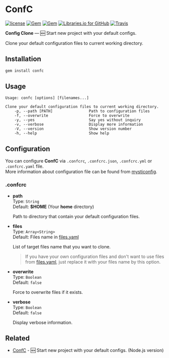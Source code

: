 # ConfC
[![license](https://img.shields.io/github/license/gluons/ConfC.gem.svg?style=flat-square)](./LICENSE)
[![Gem](https://img.shields.io/gem/v/confc.svg?style=flat-square)](https://rubygems.org/gems/confc)
[![Gem](https://img.shields.io/gem/dt/confc.svg?style=flat-square)](https://rubygems.org/gems/confc)
[![Libraries.io for GitHub](https://img.shields.io/librariesio/github/gluons/ConfC.gem.svg?style=flat-square)](https://libraries.io/github/gluons/ConfC.gem)
[![Travis](https://img.shields.io/travis/gluons/ConfC.gem.svg?style=flat-square)](https://travis-ci.org/gluons/ConfC.gem)

**Config Clone** — 🆕 Start new project with your default configs.

Clone your default configuration files to current working directory.

## Installation

```bash
gem install confc
```

## Usage

```
Usage: confc [options] [filenames...]

Clone your default configuration files to current working directory.
    -p, --path [PATH]                Path to configuration files
    -f, --overwrite                  Force to overwrite
    -y, --yes                        Say yes without inquiry
    -v, --verbose                    Display more information
    -V, --version                    Show version number
    -h, --help                       Show help
```

## Configuration

You can configure **ConfC** via `.confcrc`, `.confcrc.json`, `.confcrc.yml` or `.confcrc.yaml` file.  
More information about configuration file can be found from [mysticonfig](https://git.io/mysticonfig).

### .confcrc
 - **path**  
   Type: `String`  
   Default: **$HOME** (Your **home** directory)

   Path to directory that contain your default configuration files.

 - **files**  
   Type: `Array<String>`  
   Default: Files name in [files.yaml](./files.yaml)

   List of target files name that you want to clone.

   > If you have your own configuration files and don't want to use files from [files.yaml](./files.yaml), just replace it with your files name by this option.

 - **overwrite**  
   Type: `Boolean`  
   Default: `false`
   
   Force to overwrite files if it exists.

 - **verbose**  
   Type: `Boolean`  
   Default: `false`

   Display verbose information.

## Related

- [ConfC](https://github.com/gluons/ConfC) - 🆕 Start new project with your default configs. (Node.js version)
